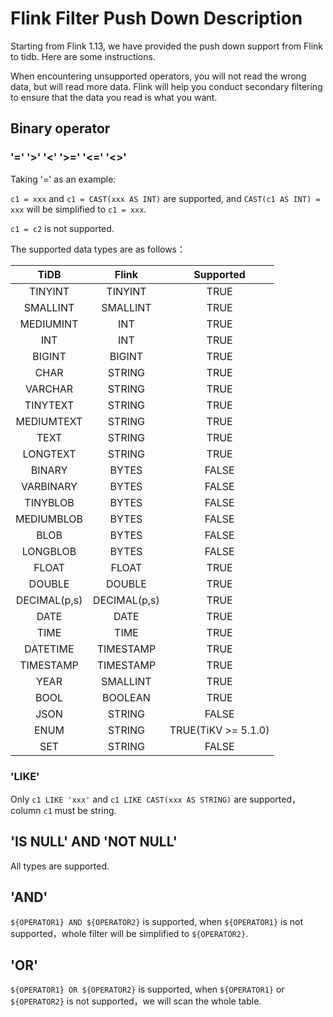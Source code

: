 # Flink Filter Push Down Description

Starting from Flink 1.13, we have provided the push down support from Flink to tidb. Here are some instructions.

When encountering unsupported operators, you will not read the wrong data, but will read more data. Flink will help you conduct secondary filtering to ensure that the data you read is what you want.

## Binary operator

###  '=' '>' '<' '>=' '<=' '<>'

Taking '=' as an example: 

`c1 = xxx` and `c1 = CAST(xxx AS INT)` are supported, and `CAST(c1 AS INT) = xxx` will be simplified to `c1 = xxx`.

`c1 = c2` is not supported.

The supported data types are as follows：

|     TiDB     |    Flink     |      Supported      |
|:------------:|:------------:|:-------------------:|
|   TINYINT    |   TINYINT    |        TRUE         |
|   SMALLINT   |   SMALLINT   |        TRUE         |
|  MEDIUMINT   |     INT      |        TRUE         |
|     INT      |     INT      |        TRUE         |
|    BIGINT    |    BIGINT    |        TRUE         |
|     CHAR     |    STRING    |        TRUE         |
|   VARCHAR    |    STRING    |        TRUE         |
|   TINYTEXT   |    STRING    |        TRUE         |
|  MEDIUMTEXT  |    STRING    |        TRUE         |
|     TEXT     |    STRING    |        TRUE         |
|   LONGTEXT   |    STRING    |        TRUE         |
|    BINARY    |    BYTES     |        FALSE        |
|  VARBINARY   |    BYTES     |        FALSE        |
|   TINYBLOB   |    BYTES     |        FALSE        |
|  MEDIUMBLOB  |    BYTES     |        FALSE        |
|     BLOB     |    BYTES     |        FALSE        |
|   LONGBLOB   |    BYTES     |        FALSE        |
|    FLOAT     |    FLOAT     |        TRUE         |
|    DOUBLE    |    DOUBLE    |        TRUE         |
| DECIMAL(p,s) | DECIMAL(p,s) |        TRUE         |
|     DATE     |     DATE     |        TRUE         |
|     TIME     |     TIME     |        TRUE         |
|   DATETIME   |  TIMESTAMP   |        TRUE         |
|  TIMESTAMP   |  TIMESTAMP   |        TRUE         |
|     YEAR     |   SMALLINT   |        TRUE         |
|     BOOL     |   BOOLEAN    |        TRUE         |
|     JSON     |    STRING    |        FALSE        |
|     ENUM     |    STRING    | TRUE(TiKV >= 5.1.0) |
|     SET      |    STRING    |        FALSE        |

### 'LIKE'

Only `c1 LIKE 'xxx'` and `c1 LIKE CAST(xxx AS STRING)` are supported，column `c1` must be string.

## 'IS NULL' AND 'NOT NULL'

All types are supported.

## 'AND'

`${OPERATOR1} AND ${OPERATOR2}` is supported, when `${OPERATOR1}` is not supported，whole filter will be simplified to `${OPERATOR2}`.

## 'OR'

`${OPERATOR1} OR ${OPERATOR2}`  is supported, when `${OPERATOR1}` or `${OPERATOR2}` is not supported，we will scan the whole table.



